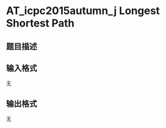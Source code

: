 # AT_icpc2015autumn_j Longest Shortest Path

## 题目描述

[problemUrl]: https://atcoder.jp/contests/jag2015autumn/tasks/icpc2015autumn_j

## 输入格式

无

## 输出格式

无